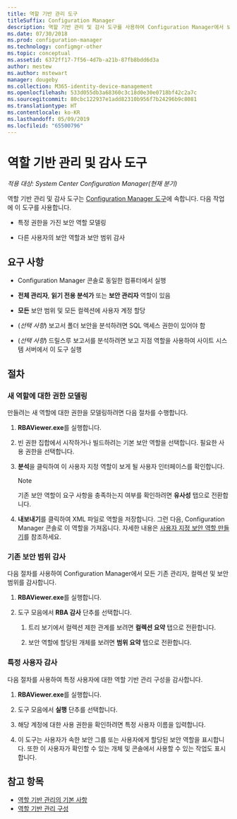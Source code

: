 ```yaml
---
title: 역할 기반 관리 도구
titleSuffix: Configuration Manager
description: 역할 기반 관리 및 감사 도구를 사용하여 Configuration Manager에서 보안 역할 및 범위를 모델링하고 감사합니다.
ms.date: 07/30/2018
ms.prod: configuration-manager
ms.technology: configmgr-other
ms.topic: conceptual
ms.assetid: 6372ff17-7f56-4d7b-a21b-87fb8bdd6d3a
author: mestew
ms.author: mstewart
manager: dougeby
ms.collection: M365-identity-device-management
ms.openlocfilehash: 533d055db3a68360c3c18d0e30e0718bf42c2a7c
ms.sourcegitcommit: 80cbc122937e1add82310b956f7b24296b9c8081
ms.translationtype: HT
ms.contentlocale: ko-KR
ms.lasthandoff: 05/09/2019
ms.locfileid: "65500796"
---
```

# <a name="role-based-administration-and-auditing-tool"></a>역할 기반 관리 및 감사 도구

*적용 대상: System Center Configuration Manager(현재 분기)*

역할 기반 관리 및 감사 도구는 [Configuration Manager 도구](/sccm/core/support/tools)에 속합니다. 다음 작업에 이 도구를 사용합니다.

- 특정 권한을 가진 보안 역할 모델링  

- 다른 사용자의 보안 역할과 보안 범위 감사



## <a name="requirements"></a>요구 사항

- Configuration Manager 콘솔로 동일한 컴퓨터에서 실행  

- **전체 관리자**, **읽기 전용 분석가** 또는 **보안 관리자** 역할이 있음  

- **모든** 보안 범위 및 모든 컬렉션에 사용자 계정 할당  

- (*선택 사항*) 보고서 폴더 보안을 분석하려면 SQL 액세스 권한이 있어야 함  

- (*선택 사항*) 드릴스루 보고서를 분석하려면 보고 지점 역할을 사용하여 사이트 시스템 서버에서 이 도구 실행



## <a name="procedures"></a>절차


### <a name="model-permissions-for-a-new-role"></a>새 역할에 대한 권한 모델링

만들려는 새 역할에 대한 권한을 모델링하려면 다음 절차를 수행합니다. 

1. **RBAViewer.exe**를 실행합니다.  

2. 빈 권한 집합에서 시작하거나 빌드하려는 기본 보안 역할을 선택합니다. 필요한 사용 권한을 선택합니다.  

3. **분석**을 클릭하여 이 사용자 지정 역할이 보게 될 사용자 인터페이스를 확인합니다.  

    > [!Note]  
    > 기존 보안 역할이 요구 사항을 충족하는지 여부를 확인하려면 **유사성** 탭으로 전환합니다.  

4. **내보내기**를 클릭하여 XML 파일로 역할을 저장합니다. 그런 다음, Configuration Manager 콘솔로 이 역할을 가져옵니다. 자세한 내용은 [사용자 지정 보안 역할 만들기](/sccm/core/servers/deploy/configure/configure-role-based-administration#BKMK_CreateSecRole)를 참조하세요.


### <a name="audit-existing-security-scopes"></a>기존 보안 범위 감사

다음 절차를 사용하여 Configuration Manager에서 모든 기존 관리자, 컬렉션 및 보안 범위를 감사합니다.

1. **RBAViewer.exe**를 실행합니다.  

2. 도구 모음에서 **RBA 감사** 단추를 선택합니다.  

    1. 트리 보기에서 컬렉션 제한 관계를 보려면 **컬렉션 요약** 탭으로 전환합니다.  

    2. 보안 역할에 할당된 개체를 보려면 **범위 요약** 탭으로 전환합니다.  


### <a name="audit-a-specific-user"></a>특정 사용자 감사

다음 절차를 사용하여 특정 사용자에 대한 역할 기반 관리 구성을 감사합니다.

1. **RBAViewer.exe**를 실행합니다.  

2. 도구 모음에서 **실행** 단추를 선택합니다.  

3. 해당 계정에 대한 사용 권한을 확인하려면 특정 사용자 이름을 입력합니다.  

4. 이 도구는 사용자가 속한 보안 그룹 또는 사용자에게 할당된 보안 역할을 표시합니다. 또한 이 사용자가 확인할 수 있는 개체 및 콘솔에서 사용할 수 있는 작업도 표시합니다.  



## <a name="see-also"></a>참고 항목

- [역할 기반 관리의 기본 사항](/sccm/core/understand/fundamentals-of-role-based-administration)
- [역할 기반 관리 구성](/sccm/core/servers/deploy/configure/configure-role-based-administration)
